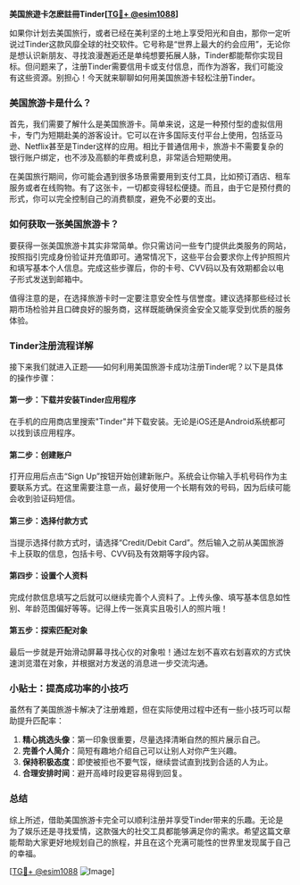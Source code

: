 **美国旅遊卡怎麽註冊Tinder[[TG💪+ @esim1088](https://t.me/s/esim1088)]**

如果你计划去美国旅行，或者已经在美利坚的土地上享受阳光和自由，那你一定听说过Tinder这款风靡全球的社交软件。它号称是“世界上最大的约会应用”，无论你是想认识新朋友、寻找浪漫邂逅还是单纯想要拓展人脉，Tinder都能帮你实现目标。但问题来了，注册Tinder需要信用卡或支付信息，而作为游客，我们可能没有这些资源。别担心！今天就来聊聊如何用美国旅游卡轻松注册Tinder。

### 美国旅游卡是什么？

首先，我们需要了解什么是美国旅游卡。简单来说，这是一种预付型的虚拟信用卡，专门为短期赴美的游客设计。它可以在许多国际支付平台上使用，包括亚马逊、Netflix甚至是Tinder这样的应用。相比于普通信用卡，旅游卡不需要复杂的银行账户绑定，也不涉及高额的年费或利息，非常适合短期使用。

在美国旅行期间，你可能会遇到很多场景需要用到支付工具，比如预订酒店、租车服务或者在线购物。有了这张卡，一切都变得轻松便捷。而且，由于它是预付费的形式，你可以完全控制自己的消费额度，避免不必要的支出。

### 如何获取一张美国旅游卡？

要获得一张美国旅游卡其实非常简单。你只需访问一些专门提供此类服务的网站，按照指引完成身份验证并充值即可。通常情况下，这些平台会要求你上传护照照片和填写基本个人信息。完成这些步骤后，你的卡号、CVV码以及有效期都会以电子形式发送到邮箱中。

值得注意的是，在选择旅游卡时一定要注意安全性与信誉度。建议选择那些经过长期市场检验并且口碑良好的服务商，这样既能确保资金安全又能享受到优质的服务体验。

### Tinder注册流程详解

接下来我们就进入正题——如何利用美国旅游卡成功注册Tinder呢？以下是具体的操作步骤：

#### 第一步：下载并安装Tinder应用程序
在手机的应用商店里搜索"Tinder"并下载安装。无论是iOS还是Android系统都可以找到该应用程序。

#### 第二步：创建账户
打开应用后点击“Sign Up”按钮开始创建新账户。系统会让你输入手机号码作为主要联系方式。在这里需要注意一点，最好使用一个长期有效的号码，因为后续可能会收到验证码短信。

#### 第三步：选择付款方式
当提示选择付款方式时，请选择“Credit/Debit Card”。然后输入之前从美国旅游卡上获取的信息，包括卡号、CVV码及有效期等字段内容。

#### 第四步：设置个人资料
完成付款信息填写之后就可以继续完善个人资料了。上传头像、填写基本信息如性别、年龄范围偏好等等。记得上传一张真实且吸引人的照片哦！

#### 第五步：探索匹配对象
最后一步就是开始滑动屏幕寻找心仪的对象啦！通过左划不喜欢右划喜欢的方式快速浏览潜在对象，并根据对方发送的消息进一步交流沟通。

### 小贴士：提高成功率的小技巧

虽然有了美国旅游卡解决了注册难题，但在实际使用过程中还有一些小技巧可以帮助提升匹配率：

1. **精心挑选头像**：第一印象很重要，尽量选择清晰自然的照片展示自己。
2. **完善个人简介**：简短有趣地介绍自己可以让别人对你产生兴趣。
3. **保持积极态度**：即使被拒也不要气馁，继续尝试直到找到合适的人为止。
4. **合理安排时间**：避开高峰时段更容易得到回复。

### 总结

综上所述，借助美国旅游卡完全可以顺利注册并享受Tinder带来的乐趣。无论是为了娱乐还是寻找爱情，这款强大的社交工具都能够满足你的需求。希望这篇文章能帮助大家更好地规划自己的旅程，并且在这个充满可能性的世界里发现属于自己的幸福。

[[TG💪+ @esim1088](https://t.me/s/esim1088) ![Image](https://i.postimg.cc/4NQfJmqS/Snipaste-2025-05-13-00-14-12.png)]